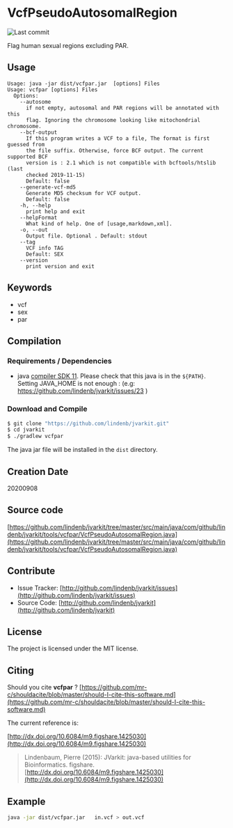 # VcfPseudoAutosomalRegion

![Last commit](https://img.shields.io/github/last-commit/lindenb/jvarkit.png)

Flag human sexual regions excluding PAR.


## Usage

```
Usage: java -jar dist/vcfpar.jar  [options] Files
Usage: vcfpar [options] Files
  Options:
    --autosome
      if not empty, autosomal and PAR regions will be annotated with this 
      flag. Ignoring the chromosome looking like mitochondrial chromosome.
    --bcf-output
      If this program writes a VCF to a file, The format is first guessed from 
      the file suffix. Otherwise, force BCF output. The current supported BCF 
      version is : 2.1 which is not compatible with bcftools/htslib (last 
      checked 2019-11-15)
      Default: false
    --generate-vcf-md5
      Generate MD5 checksum for VCF output.
      Default: false
    -h, --help
      print help and exit
    --helpFormat
      What kind of help. One of [usage,markdown,xml].
    -o, --out
      Output file. Optional . Default: stdout
    --tag
      VCF info TAG
      Default: SEX
    --version
      print version and exit

```


## Keywords

 * vcf
 * sex
 * par


## Compilation

### Requirements / Dependencies

* java [compiler SDK 11](https://jdk.java.net/11/). Please check that this java is in the `${PATH}`. Setting JAVA_HOME is not enough : (e.g: https://github.com/lindenb/jvarkit/issues/23 )


### Download and Compile

```bash
$ git clone "https://github.com/lindenb/jvarkit.git"
$ cd jvarkit
$ ./gradlew vcfpar
```

The java jar file will be installed in the `dist` directory.


## Creation Date

20200908

## Source code 

[https://github.com/lindenb/jvarkit/tree/master/src/main/java/com/github/lindenb/jvarkit/tools/vcfpar/VcfPseudoAutosomalRegion.java](https://github.com/lindenb/jvarkit/tree/master/src/main/java/com/github/lindenb/jvarkit/tools/vcfpar/VcfPseudoAutosomalRegion.java)


## Contribute

- Issue Tracker: [http://github.com/lindenb/jvarkit/issues](http://github.com/lindenb/jvarkit/issues)
- Source Code: [http://github.com/lindenb/jvarkit](http://github.com/lindenb/jvarkit)

## License

The project is licensed under the MIT license.

## Citing

Should you cite **vcfpar** ? [https://github.com/mr-c/shouldacite/blob/master/should-I-cite-this-software.md](https://github.com/mr-c/shouldacite/blob/master/should-I-cite-this-software.md)

The current reference is:

[http://dx.doi.org/10.6084/m9.figshare.1425030](http://dx.doi.org/10.6084/m9.figshare.1425030)

> Lindenbaum, Pierre (2015): JVarkit: java-based utilities for Bioinformatics. figshare.
> [http://dx.doi.org/10.6084/m9.figshare.1425030](http://dx.doi.org/10.6084/m9.figshare.1425030)


 
## Example


```bash
java -jar dist/vcfpar.jar   in.vcf > out.vcf
```



